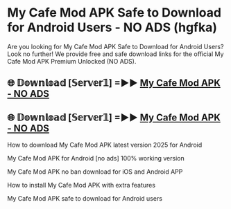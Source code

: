 # My Cafe Mod APK Safe to Download for Android Users - NO ADS (hgfka)

Are you looking for My Cafe Mod APK Safe to Download for Android Users? Look no further! We provide free and safe download links for the official My Cafe Mod APK Premium Unlocked (NO ADS).

## 🌐 𝔻𝕠𝕨𝕟𝕝𝕠𝕒𝕕 [𝕊𝕖𝕣𝕧𝕖𝕣𝟙] =►► [My Cafe Mod APK - NO ADS](https://getmodsapk.pages.dev?q=My+Cafe+Mod+APK)

## 🌐 𝔻𝕠𝕨𝕟𝕝𝕠𝕒𝕕 [𝕊𝕖𝕣𝕧𝕖𝕣𝟙] =►► [My Cafe Mod APK - NO ADS](https://getmodsapk.pages.dev?q=My+Cafe+Mod+APK)

How to download My Cafe Mod APK latest version 2025 for Android

My Cafe Mod APK for Android [no ads] 100% working version

My Cafe Mod APK no ban download for iOS and Android APP

How to install My Cafe Mod APK with extra features

My Cafe Mod APK safe to download for Android users